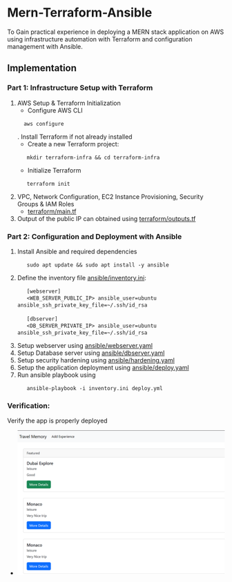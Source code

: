 # Mern-Terraform-Ansible
To Gain practical experience in deploying a MERN stack application on AWS using infrastructure automation with Terraform and configuration management with Ansible.

## Implementation

### Part 1: Infrastructure Setup with Terraform
1. AWS Setup & Terraform Initialization
   -  Configure AWS CLI
   ```
     aws configure
   ```
   . Install Terraform if not already installed
   - Create a new Terraform project:
   ```
      mkdir terraform-infra && cd terraform-infra
   ```
   - Initialize Terraform
   ```
      terraform init
   ```
2. VPC, Network Configuration, EC2 Instance Provisioning, Security Groups & IAM Roles
   - [terraform/main.tf](terraform/main.tf)
3. Output of the public IP can obtained using [terraform/outputs.tf](terraform/output.tf)

### Part 2: Configuration and Deployment with Ansible
1. Install Ansible and required dependencies
   ```
      sudo apt update && sudo apt install -y ansible
   ```
2. Define the inventory file [ansible/inventory.ini](ansible/inventory.ini):
   ```
      [webserver]
      <WEB_SERVER_PUBLIC_IP> ansible_user=ubuntu ansible_ssh_private_key_file=~/.ssh/id_rsa

      [dbserver]
      <DB_SERVER_PRIVATE_IP> ansible_user=ubuntu ansible_ssh_private_key_file=~/.ssh/id_rsa
   ```
3. Setup webserver using [ansible/webserver.yaml](ansible/webserver.yaml)
4. Setup Database server using [ansible/dbserver.yaml](ansible/dbserver.yaml)
5. Setup security hardening using [ansible/hardening.yaml](ansible/hardening.yaml)
6. Setup the application deployment using [ansible/deploy.yaml](ansible/deploy.yaml)
7. Run ansible playbook using
   ```
      ansible-playbook -i inventory.ini deploy.yml
   ```

### Verification:
Verify the app is properly deployed
- ![Images/AppOutput.png](Images/AppOutput.png)

